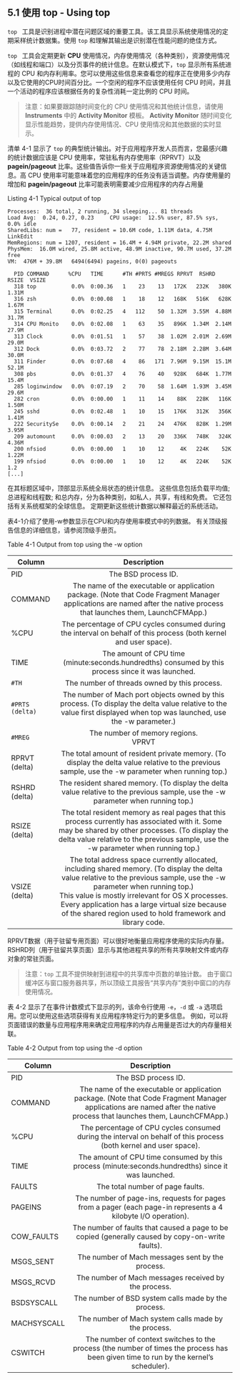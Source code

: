 ## 5.1 使用 top - Using top
`top ` 工具是识别进程中潜在问题区域的重要工具。该工具显示系统使用情况的定期采样统计数据集。使用 `top` 和理解其输出是识别潜在性能问题的绝佳方式。

`top ` 工具会定期更新 **CPU** 使用情况，内存使用情况（各种类别），资源使用情况（如线程和端口）以及分页事件的统计信息。在默认模式下，`top` 显示所有系统进程的 CPU 和内存利用率。您可以使用这些信息来查看您的程序正在使用多少内存以及它使用的CPU时间百分比。一个空闲的程序不应该使用任何 CPU 时间，并且一个活动的程序应该根据任务的复杂性消耗一定比例的 CPU 时间。

> 注意：如果要跟踪随时间变化的 CPU 使用情况和其他统计信息，请使用 **Instruments** 中的 **Activity Monitor** 模板。 **Activity Monitor** 随时间变化显示性能趋势，提供内存使用情况、CPU 使用情况和其他数据的实时显示。

清单 4-1 显示了 `top` 的典型统计输出。对于应用程序开发人员而言，您最感兴趣的统计数据应该是 CPU 使用率，常驻私有内存使用率（RPRVT）以及 **pagein/pageout** 比率。这些值告诉你一些关于应用程序资源使用情况的关键信息。高 CPU 使用率可能意味着您的应用程序的任务没有适当调整。内存使用量的增加和 **pagein/pageout** 比率可能表明需要减少应用程序的内存占用量

Listing 4-1  Typical output of top

```
Processes:  36 total, 2 running, 34 sleeping... 81 threads
Load Avg:  0.24, 0.27, 0.23     CPU usage:  12.5% user, 87.5% sys, 0.0% idle
SharedLibs: num =   77, resident = 10.6M code, 1.11M data, 4.75M LinkEdit
MemRegions: num = 1207, resident = 16.4M + 4.94M private, 22.2M shared
PhysMem:  16.0M wired, 25.8M active, 48.9M inactive, 90.7M used, 37.2M free
VM:  476M + 39.8M   6494(6494) pageins, 0(0) pageouts
 
  PID COMMAND      %CPU   TIME      #TH #PRTS #MREGS RPRVT  RSHRD  RSIZE  VSIZE
  318 top           0.0%  0:00.36   1    23    13   172K   232K   380K  1.31M
  316 zsh           0.0%  0:00.08   1    18    12   168K   516K   628K  1.67M
  315 Terminal      0.0%  0:02.25   4   112    50  1.32M  3.55M  4.88M  31.7M
  314 CPU Monito    0.0%  0:02.08   1    63    35   896K  1.34M  2.14M  27.9M
  313 Clock         0.0%  0:01.51   1    57    38  1.02M  2.01M  2.69M  29.0M
  312 Dock          0.0%  0:03.72   2    77    78  2.18M  2.28M  3.64M  30.0M
  311 Finder        0.0%  0:07.68   4    86   171  7.96M  9.15M  15.1M  52.1M
  308 pbs           0.0%  0:01.37   4    76    40   928K   684K  1.77M  15.4M
  285 loginwindow   0.0%  0:07.19   2    70    58  1.64M  1.93M  3.45M  29.6M
  282 cron          0.0%  0:00.00   1    11    14    88K   228K   116K  1.50M
  245 sshd          0.0%  0:02.48   1    10    15   176K   312K   356K  1.41M
  222 SecuritySe    0.0%  0:00.14   2    21    24   476K   828K  1.29M  3.95M
  209 automount     0.0%  0:00.03   2    13    20   336K   748K   324K  4.36M
  200 nfsiod        0.0%  0:00.00   1    10    12     4K   224K    52K  1.22M
  199 nfsiod        0.0%  0:00.00   1    10    12     4K   224K    52K  1.2
[...]
```

在其标题区域中，顶部显示系统全局状态的统计信息。 这些信息包括负载平均值; 总进程和线程数; 和总内存，分为各种类别，如私人，共享，有线和免费。 它还包括有关系统框架的全球信息。 定期更新这些统计数据以解释最近的系统活动。

表4-1介绍了使用-w参数显示在CPU和内存使用率模式中的列数据。 有关顶级报告信息的详细信息，请参阅顶级手册页。

Table 4-1  Output from top using the -w option

Column|Description  
-|:-:  
PID|The BSD process ID.
COMMAND|The name of the executable or application package. (Note that Code Fragment Manager applications are named after the native process that launches them, LaunchCFMApp.)
%CPU|The percentage of CPU cycles consumed during the interval on behalf of this process (both kernel and user space).
TIME|The amount of CPU time (minute:seconds.hundredths) consumed by this process since it was launched.
`#TH`|The number of threads owned by this process.
`#PRTS (delta)`|The number of Mach port objects owned by this process. (To display the delta value relative to the value first displayed when top was launched, use the -w parameter.)
`#MREG`|The number of memory regions.<br>VPRVT|The private address space currently allocated. (This value is displayed only with the -w parameter.)
RPRVT (delta)|The total amount of resident private memory. (To display the delta value relative to the previous sample, use the -w parameter when running top.)
RSHRD (delta)|The resident shared memory. (To display the delta value relative to the previous sample, use the -w parameter when running top.)
RSIZE (delta)|The total resident memory as real pages that this process currently has associated with it. Some may be shared by other processes. (To display the delta value relative to the previous sample, use the -w parameter when running top.)
VSIZE (delta)|The total address space currently allocated, including shared memory. (To display the delta value relative to the previous sample, use the -w parameter when running top.)<br>This value is mostly irrelevant for OS X processes. Every application has a large virtual size because of the shared region used to hold framework and library code.

RPRVT数据（用于驻留专用页面）可以很好地衡量应用程序使用的实际内存量。 RSHRD列（用于驻留共享页面）显示与其他进程共享的所有共享映射文件或内存对象的常驻页面。

> 注意：`top` 工具不提供映射到进程中的共享库中页数的单独计数。
> 由于窗口缓冲区与窗口服务器共享，所以顶级工具报告“共享内存”类别中窗口的内存使用情况。

表 4-2 显示了在事件计数模式下显示的列，该命令行使用 `-e`，`-d` 或 `-a` 选项启用。您可以使用这些选项获得有关应用程序特定行为的更多信息。 例如，可以将页面错误的数量与应用程序用来确定应用程序的内存占用量是否过大的内存量相关联。

Table 4-2  Output from top using the -d option

Column|Description  
-|:-:  
PID|The BSD process ID.
COMMAND|The name of the executable or application package. (Note that Code Fragment Manager applications are named after the native process that launches them, LaunchCFMApp.)
%CPU|The percentage of CPU cycles consumed during the interval on behalf of this process (both kernel and user space).
TIME|The amount of CPU time consumed by this process (minute:seconds.hundredths) since it was launched.
FAULTS|The total number of page faults.
PAGEINS|The number of page-ins, requests for pages from a pager (each page-in represents a 4 kilobyte I/O operation).
COW_FAULTS|The number of faults that caused a page to be copied (generally caused by copy-on-write faults).
MSGS_SENT|The number of Mach messages sent by the process.
MSGS_RCVD|The number of Mach messages received by the process.
BSDSYSCALL|The number of BSD system calls made by the process.
MACHSYSCALL|The number of Mach system calls made by the process.
CSWITCH|The number of context switches to the process (the number of times the process has been given time to run by the kernel’s scheduler).

